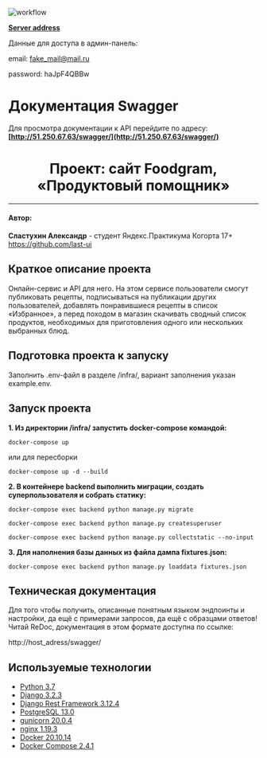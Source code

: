 ![workflow](https://github.com/last-ui/foodgram-project-react/actions/workflows/foodgram_workflow.yml/badge.svg)

**[Server address](http://51.250.67.63/)**

Данные для доступа в админ-панель:

email: fake_mail@mail.ru

password: haJpF4QBBw

# Документация Swagger

Для просмотра документации к API перейдите по адресу:
**[http://51.250.67.63/swagger/](http://51.250.67.63/swagger/)**


<h1 align="center"> Проект: сайт Foodgram, «Продуктовый помощник» </h1>

___
<h4>Автор:</h4>

**Сластухин Александр** - студент Яндекс.Практикума Когорта 17+
https://github.com/last-ui

<h2>Краткое описание проекта</h2>

Онлайн-сервис и API для него. На этом сервисе пользователи
смогут публиковать рецепты, подписываться на публикации других
пользователей, добавлять понравившиеся рецепты в список «Избранное»,
а перед походом в магазин скачивать сводный список продуктов, необходимых
для приготовления одного или нескольких выбранных блюд.

<h2>Подготовка проекта к запуску</h2>

Заполнить .env-файл в разделе /infra/, вариант заполнения указан
example.env.


<h2>Запуск проекта</h2>

**1. Из директории /infra/ запустить docker-compose командой:**
```shell
docker-compose up
```

или для пересборки
```shell
docker-compose up -d --build
```

**2. В контейнере backend выполнить миграции, создать суперпользователя и
собрать статику:**
```shell
docker-compose exec backend python manage.py migrate

docker-compose exec backend python manage.py createsuperuser

docker-compose exec backend python manage.py collectstatic --no-input
```

**3. Для наполнения базы данных из файла дампа fixtures.json:**

```shell
docker-compose exec backend python manage.py loaddata fixtures.json
```


<h2>Техническая документация</h2>

Для того чтобы получить, описанные понятным языком эндпоинты и настройки, да ещё с примерами запросов, да ещё с образцами ответов! Читай ReDoc, документация в этом формате доступна по ссылке:

http://host_adress/swagger/


<h2>Используемые технологии</h2>

- [Python 3.7](https://www.python.org/downloads/release/python-37/)
- [Django 3.2.3](https://www.djangoproject.com/download/)
- [Django Rest Framework 3.12.4](https://www.django-rest-framework.org/)
- [PostgreSQL 13.0](https://www.postgresql.org/download/)
- [gunicorn 20.0.4](https://pypi.org/project/gunicorn/)
- [nginx 1.19.3](https://nginx.org/ru/download.html)
- [Docker 20.10.14](https://www.docker.com/)
- [Docker Compose 2.4.1](https://docs.docker.com/compose/)
